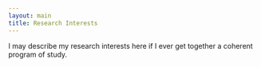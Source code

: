 ```yaml
---
layout: main
title: Research Interests
---
```


I may describe my research interests here if I ever get together a coherent
program of study.

